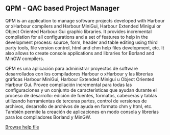 ## QPM - QAC based Project Manager

QPM is an application to manage software projects developed with Harbour or xHarbour compilers and Harbour MiniGui, Harbour Extended Minigui or Object Oriented Harbour Gui graphic libraries. It provides incremental compilation for all configurations and a set of features to help in the development process: source, form, header and table editing using third party tools, file version control, html and chm help files development, etc. It also allows to create console applications and libraries for Borland and MinGW compilers.

QPM es una aplicación para administrar proyectos de software desarrollados con los compiladores Harbour o xHarbour y las librerías gráficas Harbour MiniGui, Harbour Extended Minigui u Object Oriented Harbour Gui. Provee compilación incremental para todas las configuraciones y un conjunto de características que ayudan durante el proceso de desarrollo: edición de fuentes, formatos, cabeceras y tablas utilizando herramientas de terceras partes, control de versiones de archivos, desarrollo de archivos de ayuda en formato chm y html, etc. También permite la creación de aplicaciones en modo consola y librerías para los compiladores Borland y MinGW.

<a href="_Index_QPM.htm">Browse help file</a>
